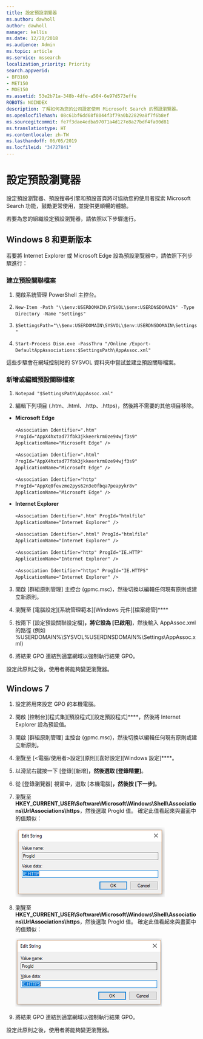 ```yaml
---
title: 設定預設瀏覽器
ms.author: dawholl
author: dawholl
manager: kellis
ms.date: 12/20/2018
ms.audience: Admin
ms.topic: article
ms.service: mssearch
localization_priority: Priority
search.appverid:
- BFB160
- MET150
- MOE150
ms.assetid: 53e2b71a-348b-4dfe-a504-6e97d573effe
ROBOTS: NOINDEX
description: 了解如何為您的公司設定使用 Microsoft Search 的預設瀏覽器。
ms.openlocfilehash: 08c61bf6dd68f8044f3f79a0b22829a8f7f6b8ef
ms.sourcegitcommit: fe7f3dae4edba97071a4d127e8a27bdf4fa00d81
ms.translationtype: HT
ms.contentlocale: zh-TW
ms.lasthandoff: 06/05/2019
ms.locfileid: "34727841"
---
```

# <a name="set-default-browser"></a>設定預設瀏覽器

  
設定預設瀏覽器、預設搜尋引擎和預設首頁將可協助您的使用者探索 Microsoft Search 功能，鼓勵更常使用，並提供更順暢的體驗。
  
若要為您的組織設定預設瀏覽器，請依照以下步驟進行。
  
## <a name="windows-8-and-above"></a>Windows 8 和更新版本

若要將 Internet Explorer 或 Microsoft Edge 設為預設瀏覽器中，請依照下列步驟進行：
  
### <a name="create-default-associations-file"></a>建立預設關聯檔案

1. 開啟系統管理 PowerShell 主控台。
    
2.  `New-Item -Path "\\$env:USERDOMAIN\SYSVOL\$env:USERDNSDOMAIN" -Type Directory -Name "Settings"`
    
3.  `$SettingsPath="\\$env:USERDOMAIN\SYSVOL\$env:USERDNSDOMAIN\Settings"`
    
4.  `Start-Process Dism.exe -PassThru "/Online /Export-DefaultAppAssociations:$SettingsPath\AppAssoc.xml"`
    
這些步驟會在網域控制站的 SYSVOL 資料夾中嘗試並建立預設關聯檔案。
  
### <a name="add-or-edit-the-default-associations-file"></a>新增或編輯預設關聯檔案

1. `Notepad "$SettingsPath\AppAssoc.xml"`
    
2. 編輯下列項目 (.htm、.html、.http、.https)，然後將不需要的其他項目移除。
    
  - **Microsoft Edge**
    
     `<Association Identifier=".htm" ProgId="AppX4hxtad77fbk3jkkeerkrm0ze94wjf3s9" ApplicationName="Microsoft Edge" />`
  
     `<Association Identifier=".html" ProgId="AppX4hxtad77fbk3jkkeerkrm0ze94wjf3s9" ApplicationName="Microsoft Edge" />`
  
     `<Association Identifier="http" ProgId="AppXq0fevzme2pys62n3e0fbqa7peapykr8v" ApplicationName="Microsoft Edge" />`
    
  - **Internet Explorer**
    
     `<Association Identifier=".htm" ProgId="htmlfile" ApplicationName="Internet Explorer" />`
  
     `<Association Identifier=".html" ProgId="htmlfile" ApplicationName="Internet Explorer" />`
  
     `<Association Identifier="http" ProgId="IE.HTTP" ApplicationName="Internet Explorer" />`
  
     `<Association Identifier="https" ProgId="IE.HTTPS" ApplicationName="Internet Explorer" />`
    
3. 開啟 [群組原則管理] 主控台 (gpmc.msc)，然後切換以編輯任何現有原則或建立新原則。
    
1. 瀏覽至 [電腦設定]\[系統管理範本]\[Windows 元件]\[檔案總管]****
    
2. 按兩下 [設定預設關聯設定檔]****，將它設為 [已啟用]****，然後輸入 AppAssoc.xml 的路徑 (例如 %USERDOMAIN%\SYSVOL\%USERDNSDOMAIN%\Settings\AppAssoc.xml)
    
4. 將結果 GPO 連結到適當網域以強制執行結果 GPO。
    
設定此原則之後，使用者將能夠變更瀏覽器。
  
## <a name="windows-7"></a>Windows 7

1. 設定將用來設定 GPO 的本機電腦。
    
1. 開啟 [控制台]\[程式集]\[預設程式]\[設定預設程式]****，然後將 Internet Explorer 設為預設值。 
    
2. 開啟 [群組原則管理] 主控台 (gpmc.msc)，然後切換以編輯任何現有原則或建立新原則。
    
1. 瀏覽至 [\<電腦/使用者\>設定]\[原則]\[喜好設定]\[Windows 設定]****。
    
2. 以滑鼠右鍵按一下 [登錄]\[新增]****，然後選取 [登錄精靈]****。
    
3. 從 [登錄瀏覽器] 視窗中，選取 [本機電腦]****，然後按 [下一步]****。
    
4. 瀏覽至 **HKEY_CURRENT_USER\Software\Microsoft\Windows\Shell\Associations\UrlAssociations\https**，然後選取 ProgId 值。 確定此值看起來與畫面中的值類似： 
    
    ![在 [編輯字串] 中選取 ProgID 值](media/f6173dcc-b898-4967-8c40-4b0fe411a92b.png)
  
5. 瀏覽至 **HKEY_CURRENT_USER\Software\Microsoft\Windows\Shell\Associations\UrlAssociations\https**，然後選取 ProgId 值。 確定此值看起來與畫面中的值類似： 
    
    ![在 [編輯字串] 中針對 HTTPS 選取 ProgId](media/3519e13b-4fe7-4d15-946c-82fd50fc49bb.png)
  
3. 將結果 GPO 連結到適當網域以強制執行結果 GPO。
    
設定此原則之後，使用者將能夠變更瀏覽器。